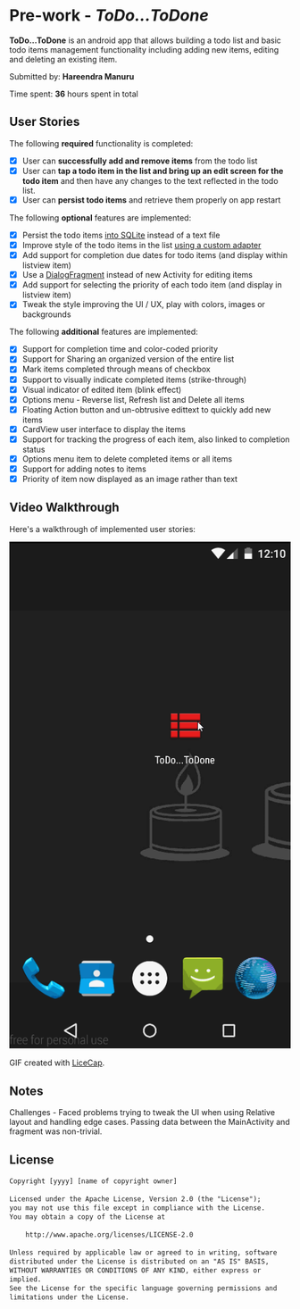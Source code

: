 # Pre-work - *ToDo...ToDone*

**ToDo...ToDone** is an android app that allows building a todo list and basic todo items management functionality including adding new items, editing and deleting an existing item.

Submitted by: **Hareendra Manuru**

Time spent: **36** hours spent in total

## User Stories

The following **required** functionality is completed:

* [X] User can **successfully add and remove items** from the todo list
* [X] User can **tap a todo item in the list and bring up an edit screen for the todo item** and then have any changes to the text reflected in the todo list.
* [X] User can **persist todo items** and retrieve them properly on app restart

The following **optional** features are implemented:

* [X] Persist the todo items [into SQLite](http://guides.codepath.com/android/Persisting-Data-to-the-Device#sqlite) instead of a text file
* [X] Improve style of the todo items in the list [using a custom adapter](http://guides.codepath.com/android/Using-an-ArrayAdapter-with-ListView)
* [X] Add support for completion due dates for todo items (and display within listview item)
* [X] Use a [DialogFragment](http://guides.codepath.com/android/Using-DialogFragment) instead of new Activity for editing items  
* [X] Add support for selecting the priority of each todo item (and display in listview item)
* [X] Tweak the style improving the UI / UX, play with colors, images or backgrounds

The following **additional** features are implemented:

* [X] Support for completion time and color-coded priority
* [X] Support for Sharing an organized version of the entire list
* [X] Mark items completed through means of checkbox
* [X] Support to visually indicate completed items (strike-through)
* [X] Visual indicator of edited item (blink effect)
* [X] Options menu - Reverse list, Refresh list and Delete all items
* [X] Floating Action button and un-obtrusive edittext to quickly add new items
* [X] CardView user interface to display the items
* [X] Support for tracking the progress of each item, also linked to completion status
* [X] Options menu item to delete completed items or all items
* [X] Support for adding notes to items
* [X] Priority of item now displayed as an image rather than text

## Video Walkthrough 

Here's a walkthrough of implemented user stories:

<img src='https://github.com/mhareendra/ToDo...ToDone/blob/master/SimpleTodo/ToDo...ToDone_5.gif' width='' />

GIF created with [LiceCap](http://www.cockos.com/licecap/).

## Notes

Challenges - Faced problems trying to tweak the UI when using Relative layout and handling edge cases. Passing data between the MainActivity and fragment was non-trivial. 

## License

    Copyright [yyyy] [name of copyright owner]

    Licensed under the Apache License, Version 2.0 (the "License");
    you may not use this file except in compliance with the License.
    You may obtain a copy of the License at

        http://www.apache.org/licenses/LICENSE-2.0

    Unless required by applicable law or agreed to in writing, software
    distributed under the License is distributed on an "AS IS" BASIS,
    WITHOUT WARRANTIES OR CONDITIONS OF ANY KIND, either express or implied.
    See the License for the specific language governing permissions and
    limitations under the License.



